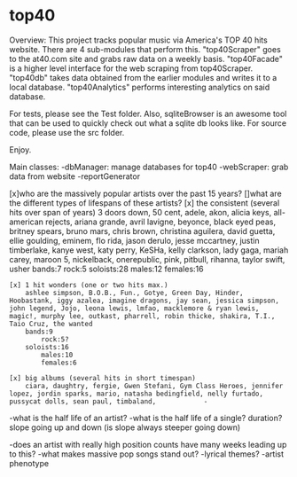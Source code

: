 # top40

Overview:
This project tracks popular music via America's TOP 40 hits website.
There are 4 sub-modules that perform this.
"top40Scraper" goes to the at40.com site and grabs raw data on a weekly basis.
"top40Facade" is a higher level interface for the web scraping from top40Scraper. "top40db" takes data obtained from the earlier modules and writes it to a local database. "top40Analytics" performs interesting analytics on said database.

For tests, please see the Test folder.
Also, sqliteBrowser is an awesome tool that can be used to quickly check out what a sqlite db looks like.
For source code, please use the src folder.

Enjoy.

Main classes:
-dbManager: manage databases for top40
-webScraper: grab data from website
-reportGenerator

[x]who are the massively popular artists over the past 15 years?
[]what are the different types of lifespans of these artists?
	[x] the consistent (several hits over span of years)
		3 doors down, 50 cent, adele, akon, alicia keys, all-american rejects, ariana grande, avril lavigne, beyonce, black eyed peas, britney spears, bruno mars, chris brown, christina aguilera, david guetta, ellie goulding, eminem, flo rida, jason derulo,  jesse mccartney, justin timberlake, kanye west, katy perry, KeSHa, kelly clarkson, lady gaga, mariah carey, maroon 5, nickelback, onerepublic, pink, pitbull, rihanna, taylor swift, usher
		bands:7
			rock:5 
		soloists:28
			males:12
			females:16    			
	                        
	[x] 1 hit wonders (one or two hits max.) 
		ashlee simpson, B.O.B., Fun., Gotye, Green Day, Hinder, Hoobastank, iggy azalea, imagine dragons, jay sean, jessica simpson, john legend, Jojo, leona lewis, lmfao, macklemore & ryan lewis, magic!, murphy lee, outkast, pharrell, robin thicke, shakira, T.I., Taio Cruz, the wanted
		bands:9
			rock:5?
		soloists:16
			males:10
			females:6   
                     
	[x] big albums (several hits in short timespan)
		ciara, daughtry, fergie, Gwen Stefani, Gym Class Heroes, jennifer lopez, jordin sparks, mario, natasha bedingfield, nelly furtado, pussycat dolls, sean paul, timbaland,         	-

-what is the half life of an artist?
-what is the half life of a single?
	duration?slope going up and down (is slope always steeper going down) 


-does an artist with really high position counts have many weeks leading up to this?
-what makes massive pop songs stand out?
	-lyrical themes?
	-artist phenotype

